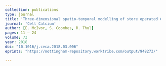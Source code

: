 ```yaml
---
collection: publications
type: journal
title: 'Three-dimensional spatio-temporal modelling of store operated Ca<sup>2+</sup> entry: insights into ER refilling and the spatial signature of Ca<sup>2+</sup> signals'
journal: 'Cell Calcium'
author: [E. McIvor, S. Coombes, R. Thul]
pages: 11 – 24
volume: 73
year: 2018
doi: "10.1016/j.ceca.2018.03.006"
eprints: "https://nottingham-repository.worktribe.com/output/948273/"

---
```

 
